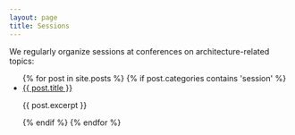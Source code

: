 ```yaml
---
layout: page
title: Sessions
---
```


We regularly organize sessions at conferences on architecture-related topics:

<ul>
	{% for post in site.posts %}
  		{% if post.categories contains 'session' %} 
    		<li>
      			<a href="{{ post.url }}">{{ post.title }}</a>      
      			<p>{{ post.excerpt }}</p>
		    </li>
		{% endif %}
  	{% endfor %}
</ul>
